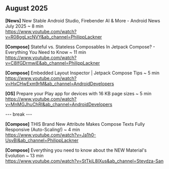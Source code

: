 ## August 2025

**[News]** New Stable Android Studio, Firebender AI & More - Android News July 2025 ~ 8 min \
https://www.youtube.com/watch?v=R08ggLxcNVY&ab_channel=PhilippLackner

**[Compose]** Stateful vs. Stateless Composables In Jetpack Compose? - Everything You Need to Know ~ 11 min \
https://www.youtube.com/watch?v=C8IfGDrmwiE&ab_channel=PhilippLackner

**[Compose]** Embedded Layout Inspector | Jetpack Compose Tips ~ 5 min \
https://www.youtube.com/watch?v=HxCHwExm9rM&ab_channel=AndroidDevelopers

**[OS]** Prepare your Play app for devices with 16 KB page sizes ~ 5 min \
https://www.youtube.com/watch?v=MnMGJhuChRI&ab_channel=AndroidDevelopers

--- break ---

**[Compose]** THIS Brand New Attribute Makes Compose Texts Fully Responsive (Auto-Scaling!) ~ 4 min \
https://www.youtube.com/watch?v=Ja1h0-UsyBI&ab_channel=PhilippLackner

**[Compose]** Everything you need to know about the NEW Material's Evolution ~ 13 min \
https://www.youtube.com/watch?v=StTkiL8IXus&ab_channel=Stevdza-San
